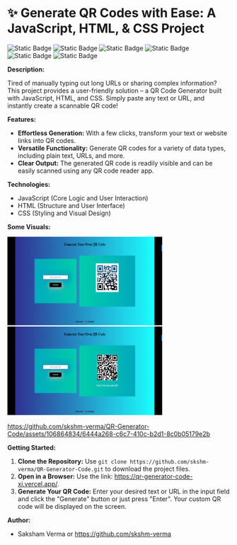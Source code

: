 # ✨ Generate QR Codes with Ease: A JavaScript, HTML, & CSS Project
![Static Badge](https://img.shields.io/badge/Javascript-%2377AB59?logo=Javascript&labelColor=black)  ![Static Badge](https://img.shields.io/badge/HTML5-%23f06529?style=flat-square&logo=HTML5&logoColor=%23e34c26&labelColor=black) ![Static Badge](https://img.shields.io/badge/CSS3-%232965f1?style=flat-square&logo=CSS3&logoColor=%23264de4&labelColor=black) ![Static Badge](https://img.shields.io/badge/Visual_Studio_Code-%230078d7?style=flat-square&logo=VISUALSTUDIOCODE&logoColor=%230078d7&labelColor=black) ![Static Badge](https://img.shields.io/badge/Vercel-%23B5C0D0?style=flat-square&logo=VERCEL&logoColor=white&labelColor=black) ![Static Badge](https://img.shields.io/badge/Git_Hub-%20%233B4664?style=flat-square&logo=GITHUB&labelColor=black)

**Description:**

Tired of manually typing out long URLs or sharing complex information? This project provides a user-friendly solution – a QR Code Generator built with JavaScript, HTML, and CSS. Simply paste any text or URL, and instantly create a scannable QR code!

**Features:**

- **Effortless Generation:**  With a few clicks, transform your text or website links into QR codes.
- **Versatile Functionality:** Generate QR codes for a variety of data types, including plain text, URLs, and more.
- **Clear Output:** The generated QR code is readily visible and can be easily scanned using any QR code reader app.

**Technologies:**

- JavaScript (Core Logic and User Interaction)
- HTML (Structure and User Interface)
- CSS (Styling and Visual Design)
  
**Some Visuals:**

<img src="/images/visual1.png" width="350" height="200"> <img src="/images/visual3.png" width="350" height="200">


https://github.com/skshm-verma/QR-Generator-Code/assets/106864834/6444a268-c6c7-410c-b2d1-8c0b05179e2b


**Getting Started:**

1. **Clone the Repository:** Use `git clone https://github.com/skshm-verma/QR-Generator-Code.git` to download the project files.
2. **Open in a Browser:** Use the link: https://qr-generator-code-xi.vercel.app/.
3. **Generate Your QR Code:** Enter your desired text or URL in the input field and click the "Generate" button or just press "Enter". Your custom QR code will be displayed on the screen.

**Author:**

- Saksham Verma or https://github.com/skshm-verma
